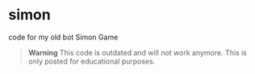 # simon
code for my old bot Simon Game

> **Warning**
> This code is outdated and will not work anymore. This is only posted for educational purposes.
